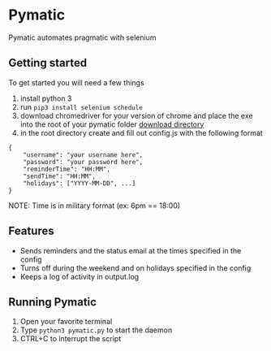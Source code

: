 # Pymatic

Pymatic automates pragmatic with selenium

## Getting started

To get started you will need a few things

1. install python 3
2. run `pip3 install selenium schedule`
4. download chromedriver for your version of chrome and place the exe into the 
   root of your pymatic folder [download directory](https://chromedriver.chromium.org/downloads)
3. in the root directory create and fill out config.js with the following format

```
{
    "username": "your username here",
    "password": "your password here",
    "reminderTime": "HH:MM",
    "sendTime": "HH:MM",
    "holidays": ["YYYY-MM-DD", ...]
}
```

NOTE: Time is in military format (ex: 6pm == 18:00)

## Features

- Sends reminders and the status email at the times specified in the config
- Turns off during the weekend and on holidays specified in the config
- Keeps a log of activity in output.log

## Running Pymatic

1. Open your favorite terminal
2. Type `python3 pymatic.py` to start the daemon
3. CTRL+C to interrupt the script
